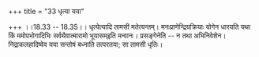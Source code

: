 +++
title = "33 धृत्या यया"

+++
।।18.33 -- 18.35।। धृत्येत्यादि तामसी मतेत्यन्तम्।
मनःप्राणेन्द्रियक्रियाः योगेन धारयति यथा किं ममोपभोगादिभिः
सर्वथैवात्मारामो भूयासम्इति मन्वानः। प्रसङ्गेनेति -- न तथा अभिनिवेशेन।
निद्राकलहादिष्वेव यया सन्तोषं बध्नाति तत्परतया; सा तामसी धृतिः।
